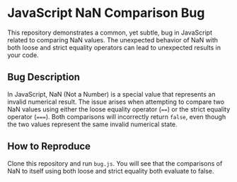 # JavaScript NaN Comparison Bug

This repository demonstrates a common, yet subtle, bug in JavaScript related to comparing NaN values.  The unexpected behavior of NaN with both loose and strict equality operators can lead to unexpected results in your code.

## Bug Description

In JavaScript, NaN (Not a Number) is a special value that represents an invalid numerical result.  The issue arises when attempting to compare two NaN values using either the loose equality operator (`==`) or the strict equality operator (`===`).  Both comparisons will incorrectly return `false`, even though the two values represent the same invalid numerical state.

## How to Reproduce

Clone this repository and run `bug.js`. You will see that the comparisons of NaN to itself using both loose and strict equality both evaluate to false.